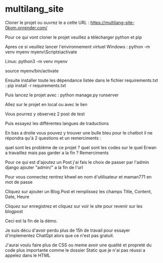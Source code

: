 # multilang_site

Cloner le projet ou ouvrez le a cette URL : https://multilang-site-0kom.onrender.com/

Pour ce qui vont cloner le projet  veuillez a télécharger python et pip

Apres ce si veuillez lancer l'environnement virtuel Windows : python -m venv myenv
myenv\Scripts\activate

Linux: python3 -m venv myenv

source myenv/bin/activate


Ensuite installer toute les dépendance listée dans le fichier requirements.txt : pip install -r requirements.txt

Puis lancez le projet avec : python manage.py runserver

Allez sur le projet en local ou avec le lien 

Vous pourrez y observez 2 post de test

Puis essayez les différentes langues de traductions

En bas a droite vous pouvez y trouver une bulle bleu pour le chatbot il ne répondra qu'à 2 questions et un remerciments :

quel sont les problème de ce projet ?
quel sont les codes sur le quel Erwan a travaillez mais pas garder a la fin ?
Remerciments

Pour ce qui est d'ajoutez un Post j'ai fais le choix de passer par l'admin django ajouter "admin/" a la fin de l'url

Pour vous connectez rentrez khwel en nom d'utilisateur et maman771 en mot de passe

Cliquez sur ajouter un Blog.Post et remplissez les champs Title, Content, Date, Heure

Cliquez sur enregistrez et cliquez sur voir le site pour revenir sur les blogpost

Ceci est la fin de la démo.

Je suis décu d'avoir perdu plus de 15h de travail pour essayer d'implementez ChatGpt alors que ce n'est pas gratuit.

J'aurai voulu faire plus de CSS ou meme avoir une qualité et propreté du code plus importante comme le dossier Static que je n'ai pas réussi a appelez dans le HTML

